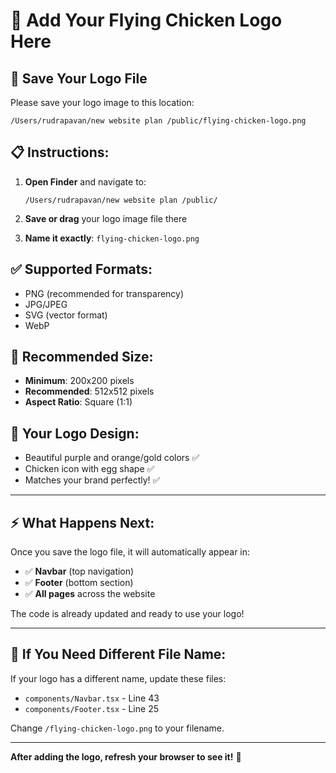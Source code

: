 # 🎨 Add Your Flying Chicken Logo Here

## 📍 Save Your Logo File

Please save your logo image to this location:

```
/Users/rudrapavan/new website plan /public/flying-chicken-logo.png
```

## 📋 Instructions:

1. **Open Finder** and navigate to:

   ```
   /Users/rudrapavan/new website plan /public/
   ```

2. **Save or drag** your logo image file there

3. **Name it exactly**: `flying-chicken-logo.png`

## ✅ Supported Formats:

- PNG (recommended for transparency)
- JPG/JPEG
- SVG (vector format)
- WebP

## 📐 Recommended Size:

- **Minimum**: 200x200 pixels
- **Recommended**: 512x512 pixels
- **Aspect Ratio**: Square (1:1)

## 🎨 Your Logo Design:

- Beautiful purple and orange/gold colors ✅
- Chicken icon with egg shape ✅
- Matches your brand perfectly! ✅

---

## ⚡ What Happens Next:

Once you save the logo file, it will automatically appear in:

- ✅ **Navbar** (top navigation)
- ✅ **Footer** (bottom section)
- ✅ **All pages** across the website

The code is already updated and ready to use your logo!

---

## 🔄 If You Need Different File Name:

If your logo has a different name, update these files:

- `components/Navbar.tsx` - Line 43
- `components/Footer.tsx` - Line 25

Change `/flying-chicken-logo.png` to your filename.

---

**After adding the logo, refresh your browser to see it!** 🚀

